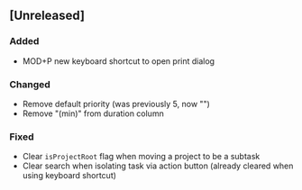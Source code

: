 ## [Unreleased]

### Added
 - MOD+P new keyboard shortcut to open print dialog

### Changed
 - Remove default priority (was previously 5, now "")
 - Remove "(min)" from duration column

### Fixed
 - Clear `isProjectRoot` flag when moving a project to be a subtask
 - Clear search when isolating task via action button (already cleared when using keyboard shortcut)